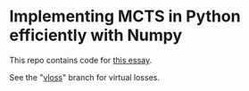 # Implementing MCTS in Python efficiently with Numpy

This repo contains code for [this essay](https://www.moderndescartes.com/essays/deep_dive_mcts/).

See the "[vloss](https://github.com/brilee/python_uct/tree/vloss)" branch for virtual losses.
